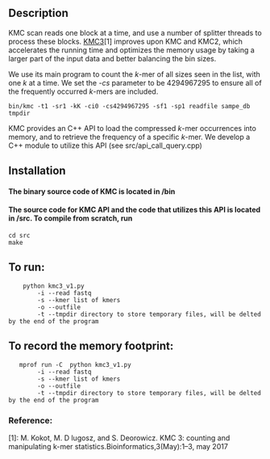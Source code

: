 ## Description
KMC scan reads one block at a time, and use a number of splitter threads to process these blocks. [KMC3](http://sun.aei.polsl.pl/REFRESH/index.php?page=projects&project=kmc&subpage=about)[1] improves upon KMC and KMC2, which accelerates the running time and optimizes the memory usage by taking a larger part of the input data and better balancing the bin sizes.

We use its main program to count the *k*-mer of all sizes seen in the list, with one *k* at a time. We set the *-cs* parameter to be 4294967295 to ensure all of the frequently occurred *k*-mers are included. 

```
bin/kmc -t1 -sr1 -kK -ci0 -cs4294967295 -sf1 -sp1 readfile sampe_db tmpdir
```

KMC provides an C++ API to load the compressed *k*-mer occurrences into memory, and to retrieve the frequency of a specific *k*-mer. We develop a C++ module to utilize this API (see src/api_call_query.cpp)


## Installation
#### The binary source code of KMC is located in /bin
#### The source code for KMC API and the code that utilizes this API is located in /src. To compile from scratch, run

```
cd src
make
```

## To run:
```
	python kmc3_v1.py
		-i --read fastq
		-s --kmer list of kmers
		-o --outfile
		-t --tmpdir directory to store temporary files, will be delted by the end of the program
```

## To record the memory footprint:
```
   mprof run -C  python kmc3_v1.py
        -i --read fastq
        -s --kmer list of kmers
        -o --outfile
        -t --tmpdir directory to store temporary files, will be delted by the end of the program

```

### Reference:
[1]: M. Kokot, M. D lugosz, and S. Deorowicz.  KMC 3: counting and manipulating k-mer statistics.Bioinformatics,3(May):1–3, may 2017
